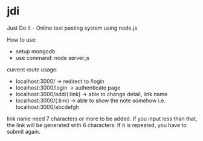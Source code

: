 # jdi
Just Do It - Online text pasting system using node.js

How to use:
- setup mongodb
- use command: node server.js

current route usage:

- localhost:3000/ -> redirect to /login
- localhost:3000/login -> authenticate page
- localhost:3000/add/(:link) ->  able to change detail, link name
- localhost:3000/(:link) -> able to show the note somehow i.e. localhost:3000/abcdefgh

link name need 7 characters or more to be added. 
If you input less than that, the link will be generated with 6 characters.
If it is repeated, you have to submit again.